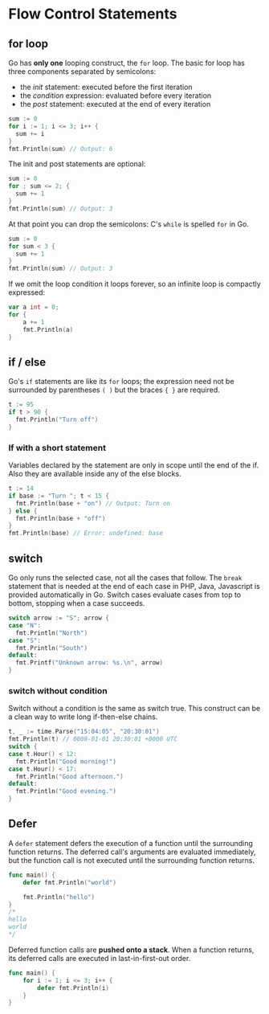 # Flow Control Statements

## for loop

Go has **only one** looping construct, the `for` loop. The basic for loop has three components separated by semicolons:

- the *init* statement: executed before the first iteration
- the *condition* expression: evaluated before every iteration
- the *post* statement: executed at the end of every iteration

```go
sum := 0
for i := 1; i <= 3; i++ {
  sum += i
}
fmt.Println(sum) // Output: 6
```

The init and post statements are optional:

```go
sum := 0
for ; sum <= 2; {
  sum += 1
}
fmt.Println(sum) // Output: 3
```

At that point you can drop the semicolons: C's `while` is spelled `for` in Go.

```go
sum := 0
for sum < 3 {
  sum += 1
}
fmt.Println(sum) // Output: 3
```

If we omit the loop condition it loops forever, so an infinite loop is compactly expressed:

```go
var a int = 0;
for {
    a += 1
    fmt.Println(a)
}
```

## if / else

Go's `if` statements are like its `for` loops; the expression need not be surrounded by parentheses `( )` but the braces `{ }` are required.

```go
t := 95
if t > 90 {
  fmt.Println("Turn off")
}
```

### If with a short statement

Variables declared by the statement are only in scope until the end of the if. Also they are available inside any of the else blocks.

```go
t := 14
if base := "Turn "; t < 15 {
  fmt.Println(base + "on") // Output: Turn on
} else {
  fmt.Println(base + "off")
}
fmt.Println(base) // Error: undefined: base
```

## switch

Go only runs the selected case, not all the cases that follow. 
The `break` statement that is needed at the end of each case in PHP, Java, Javascript is provided automatically in Go.
Switch cases evaluate cases from top to bottom, stopping when a case succeeds.

```go
switch arrow := "S"; arrow {
case "N":
  fmt.Println("North")
case "S":
  fmt.Println("South")
default:
  fmt.Printf("Unknown arrow: %s.\n", arrow)
}
```

### switch without condition

Switch without a condition is the same as switch true.
This construct can be a clean way to write long if-then-else chains.

```go
t, _ := time.Parse("15:04:05", "20:30:01")
fmt.Println(t) // 0000-01-01 20:30:01 +0000 UTC
switch {
case t.Hour() < 12:
  fmt.Println("Good morning!")
case t.Hour() < 17:
  fmt.Println("Good afternoon.")
default:
  fmt.Println("Good evening.")
}
```

## Defer

A `defer` statement defers the execution of a function until the surrounding function returns.
The deferred call's arguments are evaluated immediately, but the function call is not executed until the surrounding function returns.

```go
func main() {
    defer fmt.Println("world")

    fmt.Println("hello")
}
/*
hello
world
*/
```

Deferred function calls are **pushed onto a stack**. When a function returns, its deferred calls are executed in last-in-first-out order.

```go
func main() {
    for i := 1; i <= 3; i++ {
        defer fmt.Println(i)
    }
}
```
